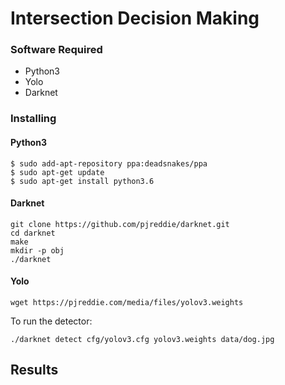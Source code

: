 # Intersection Decision Making




### Software Required
* Python3
* Yolo
* Darknet


### Installing

#### Python3
```
$ sudo add-apt-repository ppa:deadsnakes/ppa
$ sudo apt-get update
$ sudo apt-get install python3.6
```

#### Darknet
```
git clone https://github.com/pjreddie/darknet.git
cd darknet
make
mkdir -p obj
./darknet
```

#### Yolo
```
wget https://pjreddie.com/media/files/yolov3.weights
```

To run the detector:

```
./darknet detect cfg/yolov3.cfg yolov3.weights data/dog.jpg
```


## Results
